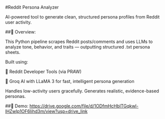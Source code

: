 #Reddit Persona Analyzer

AI-powered tool to generate clean, structured persona profiles from Reddit user activity.

##🚀 Overview:

This Python pipeline scrapes Reddit posts/comments and uses LLMs to analyze tone, behavior, and traits — outputting structured .txt persona sheets.

Built using:

🔧 Reddit Developer Tools (via PRAW)

🧠 Groq AI with LLaMA 3 for fast, intelligent persona generation

Handles low-activity users gracefully.
Generates realistic, evidence-based personas.

##🎥 Demo:
https://drive.google.com/file/d/1ODfmHcHbITGqkwl-lHZwIp1OF6Iihd3m/view?usp=drive_link


